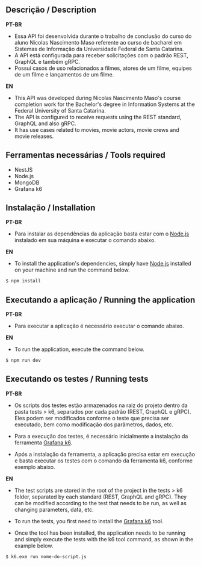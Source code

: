 ## Descrição / Description

**PT-BR**

- Essa API foi desenvolvida durante o trabalho de conclusão do curso do aluno Nicolas Nascimento Maso referente ao curso de bacharel em Sistemas de Informação da Universidade Federal de Santa Catarina.
- A API está configurada para receber solicitações com o padrão REST, GraphQL e também gRPC.
- Possui casos de uso relacionados a filmes, atores de um filme, equipes de um filme e lançamentos de um filme.

**EN**

- This API was developed during Nicolas Nascimento Maso's course completion work for the Bachelor's degree in Information Systems at the Federal University of Santa Catarina.
- The API is configured to receive requests using the REST standard, GraphQL and also gRPC.
- It has use cases related to movies, movie actors, movie crews and movie releases.

## Ferramentas necessárias / Tools required

- NestJS
- Node.js
- MongoDB
- Grafana k6

## Instalação / Installation

**PT-BR**

- Para instalar as dependências da aplicação basta estar com o [Node.js](https://nodejs.org/en) instalado em sua máquina e executar o comando abaixo.

**EN**

- To install the application's dependencies, simply have [Node.js](https://nodejs.org/en) installed on your machine and run the command below.


```bash
$ npm install
```


## Executando a aplicação / Running the application

**PT-BR**

- Para executar a aplicação é necessário executar o comando abaixo.

**EN**

- To run the application, execute the command below.

```bash
$ npm run dev
```


## Executando os testes / Running tests

**PT-BR**

- Os scripts dos testes estão armazenados na raiz do projeto dentro da pasta tests > k6, separados por cada padrão (REST, GraphQL e gRPC). Eles podem ser modificados conforme o teste que precisa ser executado, bem como modificação dos parâmetros, dados, etc.

- Para a execução dos testes, é necessário inicialmente a instalação da ferramenta [Grafana k6](https://k6.io/).

- Após a instalação da ferramenta, a aplicação precisa estar em execução e basta executar os testes com o comando da ferramenta k6, conforme exemplo abaixo.

**EN**

- The test scripts are stored in the root of the project in the tests > k6 folder, separated by each standard (REST, GraphQL and gRPC). They can be modified according to the test that needs to be run, as well as changing parameters, data, etc.

- To run the tests, you first need to install the [Grafana k6](https://k6.io/) tool.

- Once the tool has been installed, the application needs to be running and simply execute the tests with the k6 tool command, as shown in the example below.


```bash
$ k6.exe run nome-do-script.js
```



